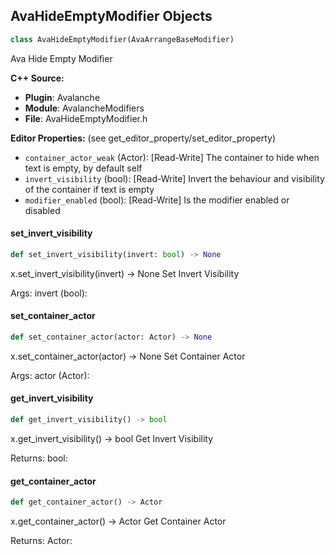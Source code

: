 ## AvaHideEmptyModifier Objects

```python
class AvaHideEmptyModifier(AvaArrangeBaseModifier)
```

Ava Hide Empty Modifier

**C++ Source:**

- **Plugin**: Avalanche
- **Module**: AvalancheModifiers
- **File**: AvaHideEmptyModifier.h

**Editor Properties:** (see get_editor_property/set_editor_property)

- ``container_actor_weak`` (Actor):  [Read-Write] The container to hide when text is empty, by default self
- ``invert_visibility`` (bool):  [Read-Write] Invert the behaviour and visibility of the container if text is empty
- ``modifier_enabled`` (bool):  [Read-Write] Is the modifier enabled or disabled

<a id="unreal.AvaHideEmptyModifier.set_invert_visibility"></a>

#### set_invert_visibility

```python
def set_invert_visibility(invert: bool) -> None
```

x.set_invert_visibility(invert) -> None
Set Invert Visibility

Args:
    invert (bool):

<a id="unreal.AvaHideEmptyModifier.set_container_actor"></a>

#### set_container_actor

```python
def set_container_actor(actor: Actor) -> None
```

x.set_container_actor(actor) -> None
Set Container Actor

Args:
    actor (Actor):

<a id="unreal.AvaHideEmptyModifier.get_invert_visibility"></a>

#### get_invert_visibility

```python
def get_invert_visibility() -> bool
```

x.get_invert_visibility() -> bool
Get Invert Visibility

Returns:
    bool:

<a id="unreal.AvaHideEmptyModifier.get_container_actor"></a>

#### get_container_actor

```python
def get_container_actor() -> Actor
```

x.get_container_actor() -> Actor
Get Container Actor

Returns:
    Actor:

<a id="unreal.AvaJustifyModifier"></a>